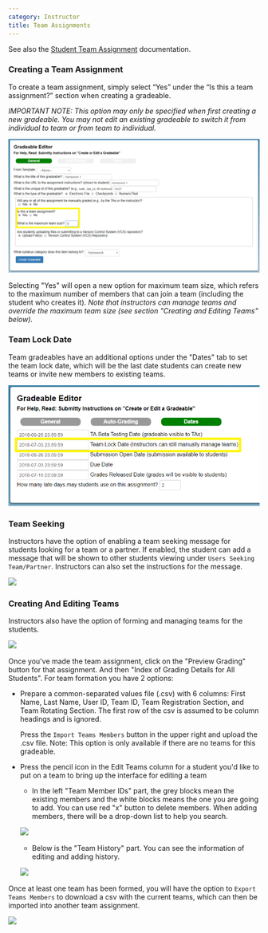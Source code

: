 ```yaml
---
category: Instructor
title: Team Assignments
---
```


See also the [Student Team Assignment](/student/team_assignments) documentation.


### Creating a Team Assignment

To create a team assignment, simply select “Yes” under the “Is this a
team assignment?” section when creating a gradeable.

_IMPORTANT NOTE: This option may only be specified when first creating
a new gradeable.  You may not edit an existing gradeable to switch it
from individual to team or from team to individual._

![](/images/team_assignment_creation.png)

Selecting "Yes" will open a new option for maximum team size, which
refers to the maximum number of members that can join a team
(including the student who creates it).  _Note that instructors can
manage teams and override the maximum team size (see section "Creating
and Editing Teams" below)._


### Team Lock Date

Team gradeables have an additional options under the "Dates" tab to
set the team lock date, which will be the last date students can
create new teams or invite new members to existing teams.

![](/images/team_assignment_creation_2.png)

### Team Seeking

Instructors have the option of enabling a team seeking message for
students looking for a team or a partner. If enabled, the student can
add a message that will be shown to other students viewing under
```Users Seeking Team/Partner```. Instructors can also set the
instructions for the message.

![](/images/instructor_team_message.png)

### Creating And Editing Teams

Instructors also have the option of forming and managing teams for the students.

![](/images/team_grading_page.png)

Once you've made the team assignment, click on the "Preview Grading"
button for that assignment.  And then "Index of Grading Details for
All Students".  For team formation you have 2 options:

* Prepare a common-separated values file (.csv) with 6 columns: First
  Name, Last Name, User ID, Team ID, Team Registration Section, and
  Team Rotating Section. The first row of the csv is assumed to be
  column headings and is ignored.

  Press the ```Import Teams Members``` button in the upper right and
  upload the .csv file.  Note: This option is only available if there
  are no teams for this gradeable.

* Press the pencil icon in the Edit Teams column for a student you'd
  like to put on a team to bring up the interface for editing a team

  * In the left "Team Member IDs" part, the grey blocks mean the
  existing members and the white blocks means the one you are going to
  add. You can use red "x" button to delete members. When adding 
  members, there will be a drop-down list to help you search.

  ![](/images/team_edit_team_2.png)

  * Below is the "Team History" part. You can see the information of 
  editing and adding history.

  ![](/images/team_edit_team.png)


Once at least one team has been formed, you will have the option to
```Export Teams Members``` to download a csv with the current teams,
which can then be imported into another team assignment.

![](/images/team_export.png)




